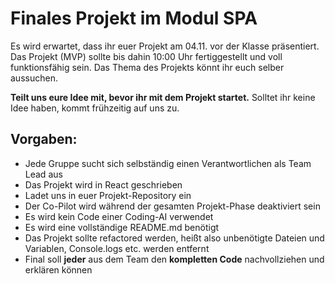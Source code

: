 # Finales Projekt im Modul SPA
Es wird erwartet, dass ihr euer Projekt am 04.11. vor der Klasse präsentiert.
Das Projekt (MVP) sollte bis dahin 10:00 Uhr fertiggestellt und voll funktionsfähig sein.
Das Thema des Projekts könnt ihr euch selber aussuchen.

**Teilt uns eure Idee mit, bevor ihr mit dem Projekt startet.**
Solltet ihr keine Idee haben, kommt frühzeitig auf uns zu.

## Vorgaben:
- Jede Gruppe sucht sich selbständig einen Verantwortlichen als Team Lead aus
- Das Projekt wird in React geschrieben
- Ladet uns in euer Projekt-Repository ein
- Der Co-Pilot wird während der gesamten Projekt-Phase deaktiviert sein
- Es wird kein Code einer Coding-AI verwendet
- Es wird eine vollständige README.md benötigt
- Das Projekt sollte refactored werden, heißt also unbenötigte Dateien und Variablen, Console.logs etc. werden entfernt
- Final soll **jeder** aus dem Team den **kompletten Code** nachvollziehen und erklären können
